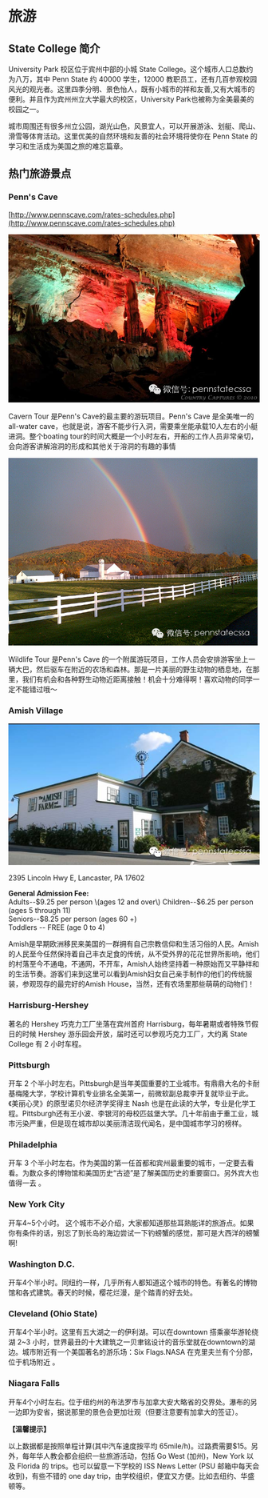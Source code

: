 # 旅游

## State College 简介

University Park 校区位于宾州中部的小城 State College。这个城市人口总数约为八万，其中 Penn State 约 40000 学生，12000 教职员工，还有几百参观校园风光的观光者。这里四季分明、景色怡人，既有小城市的祥和友善,又有大城市的便利。并且作为宾州州立大学最大的校区，University Park也被称为全美最美的校园之一。

城市周围还有很多州立公园，湖光山色，风景宜人，可以开展游泳、划艇、爬山、滑雪等体育活动。这里优美的自然环境和友善的社会环境将使你在 Penn State 的学习和生活成为美国之旅的难忘篇章。

## 热门旅游景点

### Penn's Cave <a id="activity-name"></a>

[http://www.pennscave.com/rates-schedules.php](http://www.pennscave.com/rates-schedules.php)

![Cavern Tour](../.gitbook/assets/image%20%28149%29.png)

Cavern Tour 是Penn's Cave的最主要的游玩项目。Penn's Cave 是全美唯一的all-water cave，也就是说，游客不能步行入洞，需要乘坐能承载10人左右的小艇进洞。整个boating tour的时间大概是一个小时左右，开船的工作人员非常亲切，会向游客讲解溶洞的形成和其他关于溶洞的有趣的事情

![ Wildlife Tour ](../.gitbook/assets/image%20%28157%29.png)

Wildlife Tour 是Penn's Cave 的一个附属游玩项目，工作人员会安排游客坐上一辆大巴，然后驱车在附近的农场和森林。那是一片美丽的野生动物的栖息地，在那里，我们有机会和各种野生动物近距离接触！机会十分难得啊！喜欢动物的同学一定不能错过哦～

### Amish Village

![Amish Village](../.gitbook/assets/image%20%28161%29.png)

2395 Lincoln Hwy E, Lancaster, PA 17602

**General Admission Fee:**  
Adults--$9.25 per person \(ages 12 and over\)  
Children--$6.25 per person \(ages 5 through 11\)  
Seniors--$8.25 per person \(ages 60 +\)  
Toddlers -- FREE \(age 0 to 4\)

Amish是早期欧洲移民来美国的一群拥有自己宗教信仰和生活习俗的人民。Amish的人民至今任然保持着自己丰衣足食的传统，从不受外界的花花世界所影响，他们的村落至今不通电，不通网，不开车，Amish人始终坚持着一种原始而又平静祥和的生活节奏。游客们来到这里可以看到Amish妇女自己亲手制作的他们的传统服装，参观现存的最完好的Amish House，当然，还有农场里那些萌萌的动物们！

### Harrisburg-Hershey

著名的 Hershey 巧克力工厂坐落在宾州首府 Harrisburg，每年暑期或者特殊节假日的时候 Hershey 游乐园会开放，届时还可以参观巧克力工厂，大约离 State College 有 2 小时车程。

### Pittsburgh

开车 2 个半小时左右。Pittsburgh是当年美国重要的工业城市。有鼎鼎大名的卡耐基梅隆大学，学校计算机专业排名全美第一，前微软副总裁李开复就毕业于此。《美丽心灵》的原型诺贝尔经济学奖得主 Nash 也是在此读的大学，专业是化学工程。Pittsburgh还有王小波、李银河的母校匹兹堡大学。几十年前由于重工业，城市污染严重，但是现在城市却以美丽清洁现代闻名，是中国城市学习的榜样。

### Philadelphia

开车 3 个半小时左右。作为美国的第一任首都和宾州最重要的城市，一定要去看看。为数众多的博物馆和美国历史“古迹”是了解美国历史的重要窗口。另外宾大也值得一去 。

### New York City

开车4~5个小时。 这个城市不必介绍，大家都知道那些耳熟能详的旅游点。如果你有条件的话，别忘了到长岛的海边尝试一下钓螃蟹的感觉，那可是大西洋的螃蟹啊!

### Washington D.C.

开车4个半小时。同纽约一样，几乎所有人都知道这个城市的特色。有著名的博物馆和各式建筑。春天的时候，樱花烂漫，是个踏青的好去处。

### Cleveland \(Ohio State\)

开车4个半小时。这里有五大湖之一的伊利湖。可以在downtown 搭乘豪华游轮绕湖 2~3 小时，世界最丑的十大建筑之一贝聿铭设计的音乐堂就在downtown的湖边。城市附近有一个美国著名的游乐场：Six Flags.NASA 在克里夫兰有个分部，位于机场附近 。

### Niagara Falls

开车4个小时左右。位于纽约州的布法罗市与加拿大安大略省的交界处。瀑布的另一边即为安省，据说那里的景色会更加壮观（但要注意要有加拿大的签证）。

**【温馨提示】**

以上数据都是按照单程计算\(其中汽车速度按平均 65mile/h\)。过路费需要$15。另外，每年华人教会都会组织一些旅游活动，包括 Go West \(加州\)，New York 以及 Florida 的 trips。也可以留意一下学校的 ISS News Letter \(PSU 邮箱中每天会收到\)，有些不错的 one day trip，由学校组织，便宜又方便。比如去纽约、华盛顿等。

